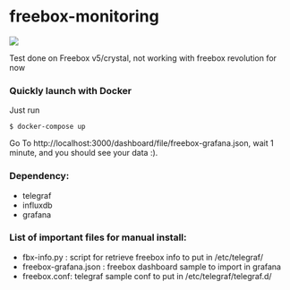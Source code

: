 # freebox-monitoring

![](https://raw.githubusercontent.com/tuxtof/freebox-monitoring/master/screenshot.png)

Test done on Freebox v5/crystal, not working with freebox revolution for now

### Quickly launch with Docker

Just run

```
$ docker-compose up
```

Go To http://localhost:3000/dashboard/file/freebox-grafana.json, wait 1 minute, and you should see your data :).

### Dependency:
- telegraf
- influxdb
- grafana

### List of important files for manual install:
- fbx-info.py : script for retrieve freebox info to put in /etc/telegraf/
- freebox-grafana.json : freebox dashboard sample to import in grafana
- freebox.conf: telegraf sample conf to put in /etc/telegraf/telegraf.d/

